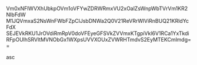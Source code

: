 Vm0xNFlWVXhUbkpOVm1oVFYwZDRWRmxVU2xOalZsWnpWbTVrVm1KR2NIbFdW
M1JQVmxaS2NsWnFWbFZpClJsbDNWa2Q0V21ReVRrWlViRnBUQ21KRldYcFdX
SEJEVkRKU1JrOVdiRmRpV0doVFEyeGFSVkZVVmxKTgpiVkl6V1RCa1YxTkdi
RFpOUlhSRVltMVNObGx1WXpsUVVXOUxZVWRHTmdvS2EyMTEKCmlmdg==

asc